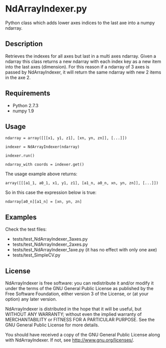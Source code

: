 NdArrayIndexer.py
=================

Python class which adds lower axes indices to the last axe into a numpy ndarray.

Description
-----------

Retrieves the indexes for all axes but last in a multi axes ndarray.
Given a ndarray this class returns a new ndarray with each index key as a new
item into the last axes (dimension). For this reason if a ndarray of 3 axes is
passed by NdArrayIndexer, it will return the same ndarray with new 2 items in
the axe 2.

Requirements
------------

* Python 2.7.3
* numpy 1.9

Usage
-----

`ndarray = array([[[x1, y1, z1], [xn, yn, zn]], [...]])`

`indexer = NdArrayIndexer(ndarray)`

`indexer.run()`

`ndarray_with coords = indexer.get()`

The usage example above returns:

`array([[[a1_1, a0_1, x1, y1, z1], [a1_n, a0_n, xn, yn, zn]], [...]])`

So in this case the expression below is true:

`ndarray[a0_n][a1_n] = [xn, yn, zn]`

Examples
--------

Check the test files:

* tests/test_NdArrayIndexer_3axes.py
* tests/test_NdArrayIndexer_2axes.py
* tests/test_NdArrayIndexer_1axe.py (it has no effect with only one axe)
* tests/test_SimpleCV.py

License
-------

NdArrayIndexer is free software: you can redistribute it and/or modify
it under the terms of the GNU General Public License as published by
the Free Software Foundation, either version 3 of the License, or
(at your option) any later version.

NdArrayIndexer is distributed in the hope that it will be useful,
but WITHOUT ANY WARRANTY; without even the implied warranty of
MERCHANTABILITY or FITNESS FOR A PARTICULAR PURPOSE.  See the
GNU General Public License for more details.

You should have received a copy of the GNU General Public License
along with NdArrayIndexer.  If not, see <http://www.gnu.org/licenses/>.
